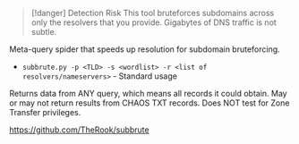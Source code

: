 
> [!danger] Detection Risk
> This tool bruteforces subdomains across only the resolvers that you provide. Gigabytes of DNS traffic is not subtle. 

Meta-query spider that speeds up resolution for subdomain bruteforcing. 
- `subbrute.py -p <TLD> -s <wordlist> -r <list of resolvers/nameservers>` - Standard usage

Returns data from ANY query, which means all records it could obtain. May or may not return results from CHAOS TXT records. Does NOT test for Zone Transfer privileges.

https://github.com/TheRook/subbrute
